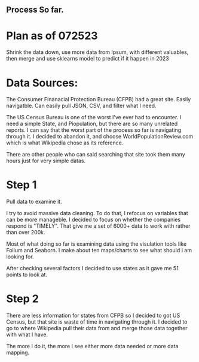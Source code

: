 ## Process So far.


# Plan as of 072523

Shrink the data down, use more data from Ipsum, with different valuables, then merge and use sklearns model to predict if it happen in 2023

# Data Sources:

The Consumer Finanacial Protection Bureau (CFPB) had a great site. Easily navigatble. Can easily pull JSON, CSV, and filter what I need.

The US Census Bureau is one of the worst I've ever had to encounter. I need a simple State, and Piopulation, but there are so many unrelated reports. I can say that the worst part of the process so far is navigating through it. I decided to abandon it, and choose WorldPopulationReview.com which is what Wikipedia chose as its reference.

There are other people who can said searching that site took them many hours just for very simple datas.

# Step 1

Pull data to examine it. 

I try to avoid massive data cleaning. To do that, I refocus on variables that can be more manageble. I decided to focus on whether the companies respond is "TIMELY". That give me a set of 6000+ data to work with rather than over 200k.

Most of what doing so far is examining data using the visulation tools like Folium and Seaborn. I make about ten maps/charts to see what should I am looking for. 

After checking several factors I decided to use states as it gave me 51 points to look at.

# Step 2

There are less information for states from CFPB so I decided to got US Census, but that site is waste of time in navigating through it. I decided to go to where Wikipedia pull their data from and merge those data together with what I have. 

The more I do it, the more I see either more data needed or more data mapping.

